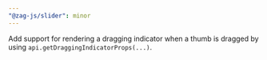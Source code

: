 ```yaml
---
"@zag-js/slider": minor
---
```


Add support for rendering a dragging indicator when a thumb is dragged by using `api.getDraggingIndicatorProps(...)`.
